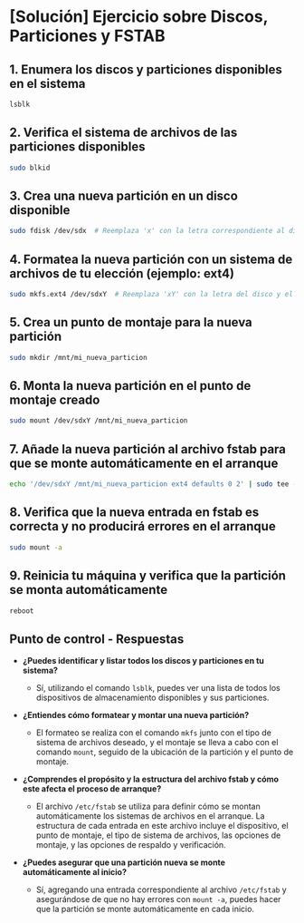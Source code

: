 # [Solución] Ejercicio sobre Discos, Particiones y FSTAB

## 1. Enumera los discos y particiones disponibles en el sistema

~~~sh
lsblk
~~~

## 2. Verifica el sistema de archivos de las particiones disponibles

~~~sh
sudo blkid
~~~

## 3. Crea una nueva partición en un disco disponible

~~~sh
sudo fdisk /dev/sdx  # Reemplaza 'x' con la letra correspondiente al disco
~~~

## 4. Formatea la nueva partición con un sistema de archivos de tu elección (ejemplo: ext4)

~~~sh
sudo mkfs.ext4 /dev/sdxY  # Reemplaza 'xY' con la letra del disco y el número de la partición
~~~

## 5. Crea un punto de montaje para la nueva partición

~~~sh
sudo mkdir /mnt/mi_nueva_particion
~~~

## 6. Monta la nueva partición en el punto de montaje creado

~~~sh
sudo mount /dev/sdxY /mnt/mi_nueva_particion
~~~

## 7. Añade la nueva partición al archivo fstab para que se monte automáticamente en el arranque

~~~sh
echo '/dev/sdxY /mnt/mi_nueva_particion ext4 defaults 0 2' | sudo tee -a /etc/fstab
~~~

## 8. Verifica que la nueva entrada en fstab es correcta y no producirá errores en el arranque

~~~sh
sudo mount -a
~~~

## 9. Reinicia tu máquina y verifica que la partición se monta automáticamente

~~~sh
reboot
~~~

## Punto de control - Respuestas

- **¿Puedes identificar y listar todos los discos y particiones en tu sistema?**
  - Sí, utilizando el comando `lsblk`, puedes ver una lista de todos los dispositivos de almacenamiento disponibles y sus particiones.

- **¿Entiendes cómo formatear y montar una nueva partición?**
  - El formateo se realiza con el comando `mkfs` junto con el tipo de sistema de archivos deseado, y el montaje se lleva a cabo con el comando `mount`, seguido de la ubicación de la partición y el punto de montaje.

- **¿Comprendes el propósito y la estructura del archivo fstab y cómo este afecta el proceso de arranque?**
  - El archivo `/etc/fstab` se utiliza para definir cómo se montan automáticamente los sistemas de archivos en el arranque. La estructura de cada entrada en este archivo incluye el dispositivo, el punto de montaje, el tipo de sistema de archivos, las opciones de montaje, y las opciones de respaldo y verificación.

- **¿Puedes asegurar que una partición nueva se monte automáticamente al inicio?**
  - Sí, agregando una entrada correspondiente al archivo `/etc/fstab` y asegurándose de que no hay errores con `mount -a`, puedes hacer que la partición se monte automáticamente en cada inicio.
